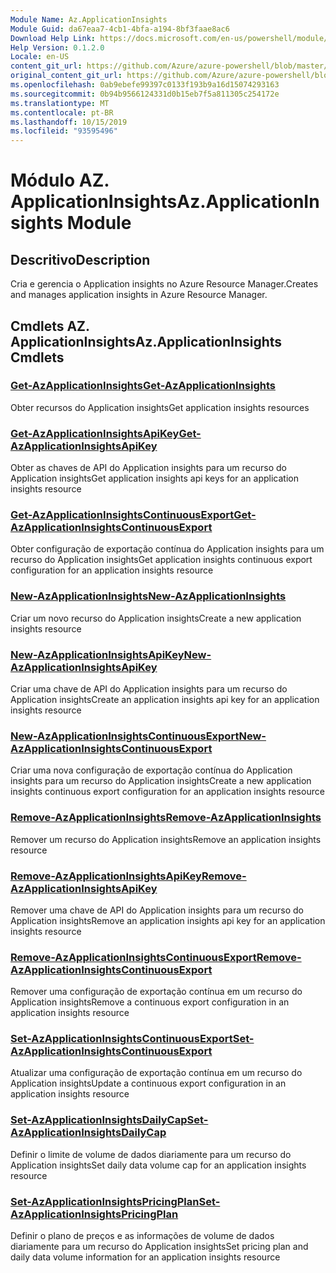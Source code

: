 ```yaml
---
Module Name: Az.ApplicationInsights
Module Guid: da67eaa7-4cb1-4bfa-a194-8bf3faae8ac6
Download Help Link: https://docs.microsoft.com/en-us/powershell/module/az.applicationinsights
Help Version: 0.1.2.0
Locale: en-US
content_git_url: https://github.com/Azure/azure-powershell/blob/master/src/ApplicationInsights/ApplicationInsights/help/Az.ApplicationInsights.md
original_content_git_url: https://github.com/Azure/azure-powershell/blob/master/src/ApplicationInsights/ApplicationInsights/help/Az.ApplicationInsights.md
ms.openlocfilehash: 0ab9ebefe99397c0133f193b9a16d15074293163
ms.sourcegitcommit: 0b94b9566124331d0b15eb7f5a811305c254172e
ms.translationtype: MT
ms.contentlocale: pt-BR
ms.lasthandoff: 10/15/2019
ms.locfileid: "93595496"
---
```

# <span data-ttu-id="3cace-101">Módulo AZ. ApplicationInsights</span><span class="sxs-lookup"><span data-stu-id="3cace-101">Az.ApplicationInsights Module</span></span>
## <span data-ttu-id="3cace-102">Descritivo</span><span class="sxs-lookup"><span data-stu-id="3cace-102">Description</span></span>
<span data-ttu-id="3cace-103">Cria e gerencia o Application insights no Azure Resource Manager.</span><span class="sxs-lookup"><span data-stu-id="3cace-103">Creates and manages application insights in Azure Resource Manager.</span></span>

## <span data-ttu-id="3cace-104">Cmdlets AZ. ApplicationInsights</span><span class="sxs-lookup"><span data-stu-id="3cace-104">Az.ApplicationInsights Cmdlets</span></span>
### [<span data-ttu-id="3cace-105">Get-AzApplicationInsights</span><span class="sxs-lookup"><span data-stu-id="3cace-105">Get-AzApplicationInsights</span></span>](Get-AzApplicationInsights.md)
<span data-ttu-id="3cace-106">Obter recursos do Application insights</span><span class="sxs-lookup"><span data-stu-id="3cace-106">Get application insights resources</span></span>

### [<span data-ttu-id="3cace-107">Get-AzApplicationInsightsApiKey</span><span class="sxs-lookup"><span data-stu-id="3cace-107">Get-AzApplicationInsightsApiKey</span></span>](Get-AzApplicationInsightsApiKey.md)
<span data-ttu-id="3cace-108">Obter as chaves de API do Application insights para um recurso do Application insights</span><span class="sxs-lookup"><span data-stu-id="3cace-108">Get application insights api keys for an application insights resource</span></span>

### [<span data-ttu-id="3cace-109">Get-AzApplicationInsightsContinuousExport</span><span class="sxs-lookup"><span data-stu-id="3cace-109">Get-AzApplicationInsightsContinuousExport</span></span>](Get-AzApplicationInsightsContinuousExport.md)
<span data-ttu-id="3cace-110">Obter configuração de exportação contínua do Application insights para um recurso do Application insights</span><span class="sxs-lookup"><span data-stu-id="3cace-110">Get application insights continuous export configuration for an application insights resource</span></span>

### [<span data-ttu-id="3cace-111">New-AzApplicationInsights</span><span class="sxs-lookup"><span data-stu-id="3cace-111">New-AzApplicationInsights</span></span>](New-AzApplicationInsights.md)
<span data-ttu-id="3cace-112">Criar um novo recurso do Application insights</span><span class="sxs-lookup"><span data-stu-id="3cace-112">Create a new application insights resource</span></span>

### [<span data-ttu-id="3cace-113">New-AzApplicationInsightsApiKey</span><span class="sxs-lookup"><span data-stu-id="3cace-113">New-AzApplicationInsightsApiKey</span></span>](New-AzApplicationInsightsApiKey.md)
<span data-ttu-id="3cace-114">Criar uma chave de API do Application insights para um recurso do Application insights</span><span class="sxs-lookup"><span data-stu-id="3cace-114">Create an application insights api key for an application insights resource</span></span>

### [<span data-ttu-id="3cace-115">New-AzApplicationInsightsContinuousExport</span><span class="sxs-lookup"><span data-stu-id="3cace-115">New-AzApplicationInsightsContinuousExport</span></span>](New-AzApplicationInsightsContinuousExport.md)
<span data-ttu-id="3cace-116">Criar uma nova configuração de exportação contínua do Application insights para um recurso do Application insights</span><span class="sxs-lookup"><span data-stu-id="3cace-116">Create a new application insights continuous export configuration for an application insights resource</span></span>

### [<span data-ttu-id="3cace-117">Remove-AzApplicationInsights</span><span class="sxs-lookup"><span data-stu-id="3cace-117">Remove-AzApplicationInsights</span></span>](Remove-AzApplicationInsights.md)
<span data-ttu-id="3cace-118">Remover um recurso do Application insights</span><span class="sxs-lookup"><span data-stu-id="3cace-118">Remove an application insights resource</span></span>

### [<span data-ttu-id="3cace-119">Remove-AzApplicationInsightsApiKey</span><span class="sxs-lookup"><span data-stu-id="3cace-119">Remove-AzApplicationInsightsApiKey</span></span>](Remove-AzApplicationInsightsApiKey.md)
<span data-ttu-id="3cace-120">Remover uma chave de API do Application insights para um recurso do Application insights</span><span class="sxs-lookup"><span data-stu-id="3cace-120">Remove an application insights api key for an application insights resource</span></span>

### [<span data-ttu-id="3cace-121">Remove-AzApplicationInsightsContinuousExport</span><span class="sxs-lookup"><span data-stu-id="3cace-121">Remove-AzApplicationInsightsContinuousExport</span></span>](Remove-AzApplicationInsightsContinuousExport.md)
<span data-ttu-id="3cace-122">Remover uma configuração de exportação contínua em um recurso do Application insights</span><span class="sxs-lookup"><span data-stu-id="3cace-122">Remove a continuous export configuration in an application insights resource</span></span>

### [<span data-ttu-id="3cace-123">Set-AzApplicationInsightsContinuousExport</span><span class="sxs-lookup"><span data-stu-id="3cace-123">Set-AzApplicationInsightsContinuousExport</span></span>](Set-AzApplicationInsightsContinuousExport.md)
<span data-ttu-id="3cace-124">Atualizar uma configuração de exportação contínua em um recurso do Application insights</span><span class="sxs-lookup"><span data-stu-id="3cace-124">Update a continuous export configuration in an application insights resource</span></span>

### [<span data-ttu-id="3cace-125">Set-AzApplicationInsightsDailyCap</span><span class="sxs-lookup"><span data-stu-id="3cace-125">Set-AzApplicationInsightsDailyCap</span></span>](Set-AzApplicationInsightsDailyCap.md)
<span data-ttu-id="3cace-126">Definir o limite de volume de dados diariamente para um recurso do Application insights</span><span class="sxs-lookup"><span data-stu-id="3cace-126">Set daily data volume cap for an application insights resource</span></span>

### [<span data-ttu-id="3cace-127">Set-AzApplicationInsightsPricingPlan</span><span class="sxs-lookup"><span data-stu-id="3cace-127">Set-AzApplicationInsightsPricingPlan</span></span>](Set-AzApplicationInsightsPricingPlan.md)
<span data-ttu-id="3cace-128">Definir o plano de preços e as informações de volume de dados diariamente para um recurso do Application insights</span><span class="sxs-lookup"><span data-stu-id="3cace-128">Set pricing plan and daily data volume information for an application insights resource</span></span>

